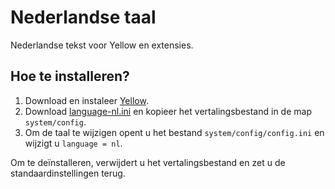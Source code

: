 Nederlandse taal
================
Nederlandse tekst voor Yellow en extensies.

Hoe te installeren?
-------------------
1. Download en instaleer [Yellow](https://github.com/datenstrom/yellow/).  
2. Download [language-nl.ini](language-nl.ini?raw=true) en kopieer het vertalingsbestand in de map `system/config`.  
3. Om de taal te wijzigen opent u het bestand `system/config/config.ini` en wijzigt u `language = nl`.

Om te deïnstalleren, verwijdert u het vertalingsbestand en zet u de standaardinstellingen terug.
